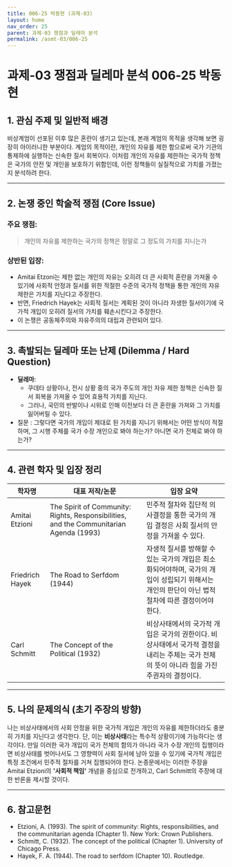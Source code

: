 ```yaml
---
title: 006-25 박동현 (과제-03)
layout: home
nav_order: 25
parent: 과제-03 쟁점과 딜레마 분석
permalink: /asmt-03/006-25
---
```


# 과제-03 쟁점과 딜레마 분석 006-25 박동현 

## 1. 관심 주제 및 일반적 배경

비상계엄이 선포된 이후 많은 혼란이 생기고 있는데, 본래 계엄의 목적을 생각해 보면 굉장히 아이러니한 부분이다. 계엄의 목적이란, 개인의 자유를 제한 함으로써 국가 기관의 통제하에 실행하는 신속한 질서 회복이다. 이처럼 개인의 자유를 제한하는 국가적 정책은 국가의 안전 및 개인을 보호하기 위함인데, 이런 정책들이 실질적으로 가치를 가졌는지 분석하려 한다.

---

## 2. 논쟁 중인 학술적 쟁점 (Core Issue)

### 주요 쟁점:  

> 개인의 자유를 제한하는 국가의 정책은 정말로 그 정도의 가치를 지니는가

### 상반된 입장:
- Amitai Etzoni는 제한 없는 개인의 자유는 오히려 더 큰 사회적 혼란을 가져올 수 있기에 사회적 안정과 질서를 위한 적절한 수준의 국가적 정책을 통한 개인의 자유 제한은 가치를 지닌다고 주장한다.
- 반면, Friedrich Hayek는 사회적 질서는 계획된 것이 아니라 자생한 질서이기에 국가적 개입이 오히려 질서의 가치를 훼손시킨다고 주장한다.
- 이 논쟁은 공동체주의와 자유주의의 대립과 관련되어 있다.

---

## 3. 촉발되는 딜레마 또는 난제 (Dilemma / Hard Question)

- **딜레마**:
  - 쿠데타 상황이나, 전시 상황 중의 국가 주도의 개인 자유 제한 정책은 신속한 질서 회복을 가져올 수 있어 효용적 가치를 지닌다.
  - 그러나, 국민의 반발이나 시위로 인해 이전보다 더 큰 혼란을 가져와 그 가치를 잃어버릴 수 있다.
- 질문 : 그렇다면 국가의 개입이 제대로 된 가치를 지니기 위해서는 어떤 방식이 적절하며, 그 시행 주체를 국가 수장 개인으로 봐야 하는가? 아니면 국가 전체로 봐야 하는가?

---

## 4. 관련 학자 및 입장 정리

| 학자명             | 대표 저작/논문                                   | 입장 요약 |
|--------------------|---------------------------------------------------|-----------|
| Amitai Etzioni  |   The Spirit of Community: Rights, Responsibilities, and the Communitarian Agenda (1993)  | 민주적 절차와 집단적 의사결정을 통한 국가의 개입 결정은 사회 질서의 안정을 가져올 수 있다. |
| Friedrich Hayek  | The Road to Serfdom (1944)    | 자생적 질서를 방해할 수 있는 국가의 개입은 최소화되어야하며, 국가의 개입이 성립되기 위해서는 개인의 판단이 아닌 법적 절차에 따른 결정이어야 한다. |
| Carl Schmitt  | The Concept of the Political (1932) | 비상사태에서의 국가적 개입은 국가의 권한이다. 비상사태에서 국가적 결정을 내리는 주체는 국가 전체의 뜻이 아니라 힘을 가진 주권자의 결정이다. |


---

## 5. 나의 문제의식 (초기 주장의 방향)

나는 비상사태에서의 사회 안정을 위한 국가적 개입은 개인의 자유를 제한하더라도 충분히 가치를 지닌다고 생각한다. 단, 이는 **비상사태**라는 특수적 상황이기에 가능하다는 생각이다. 만일 이러한 국가 개입이 국가 전체의 함의가 아니라 국가 수장 개인의 집행이라면 비상사태를 벗어나서도 그 영향력이 사회 질서에 남아 있을 수 있기에 국가적 개입은 특정 조건에서 민주적 절차를 거쳐 집행되어야 한다. 논증문에서는 이러한 주장을 Amitai Etzioni의 **'사회적 책임'** 개념을 중심으로 전개하고, Carl Schmitt의 주장에 대한 반론을 제시할 것이다.

---

## 6. 참고문헌

- Etzioni, A. (1993). The spirit of community: Rights, responsibilities, and the communitarian agenda (Chapter 1). New York: Crown Publishers. 
- Schmitt, C. (1932). The concept of the political (Chapter 1). University of Chicago Press.
- Hayek, F. A. (1944). The road to serfdom (Chapter 10). Routledge.
